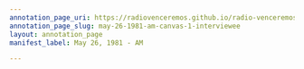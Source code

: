 ```yaml
---
annotation_page_uri: https://radiovenceremos.github.io/radio-venceremos-english/annotations/may-26-1981-am-canvas-1-interviewee.json
annotation_page_slug: may-26-1981-am-canvas-1-interviewee
layout: annotation_page
manifest_label: May 26, 1981 - AM

---
```

